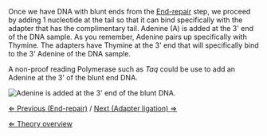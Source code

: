 Once we have DNA with blunt ends from the
[End-repair](/wiki/End-repair "wikilink") step, we proceed by adding 1
nucleotide at the tail so that it can bind specifically with the adapter
that has the complimentary tail. Adenine (A) is added at the 3' end of
the DNA sample. As you remember, Adenine pairs up specifically with
Thymine. The adapters have Thymine at the 3' end that will specifically
bind to the 3' Adenine of the DNA sample.

A non-proof reading Polymerase such as *Taq* could be use to add an
Adenine at the 3' of the blunt end DNA.

![Adenine is added at the 3' end of the blunt
DNA.]( Atailing.png "Adenine is added at the 3' end of the blunt DNA.")

[⇐ Previous (End-repair)](/wiki/End-repair "wikilink") / [Next (Adapter
ligation) ⇒](/wiki/Adapter_ligation "wikilink")

[⇐ Theory overview](/wiki/NGS_Case "wikilink")

